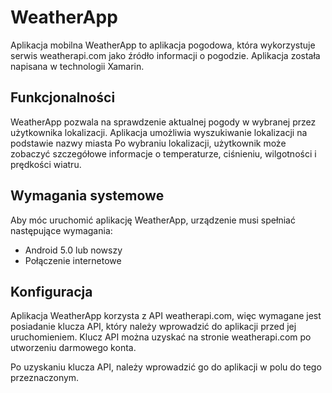 
# WeatherApp

Aplikacja mobilna WeatherApp to aplikacja pogodowa, która wykorzystuje serwis weatherapi.com jako źródło informacji o pogodzie. Aplikacja została napisana w technologii Xamarin.

## Funkcjonalności

WeatherApp pozwala na sprawdzenie aktualnej pogody w wybranej przez użytkownika lokalizacji. Aplikacja umożliwia wyszukiwanie lokalizacji na podstawie nazwy miasta Po wybraniu lokalizacji, użytkownik może zobaczyć szczegółowe informacje o temperaturze, ciśnieniu, wilgotności i prędkości wiatru.

## Wymagania systemowe

Aby móc uruchomić aplikację WeatherApp, urządzenie musi spełniać następujące wymagania:

-   Android 5.0 lub nowszy
-   Połączenie internetowe

## Konfiguracja

Aplikacja WeatherApp korzysta z API weatherapi.com, więc wymagane jest posiadanie klucza API, który należy wprowadzić do aplikacji przed jej uruchomieniem. Klucz API można uzyskać na stronie weatherapi.com po utworzeniu darmowego konta.

Po uzyskaniu klucza API, należy wprowadzić go do aplikacji w polu do tego przeznaczonym.


